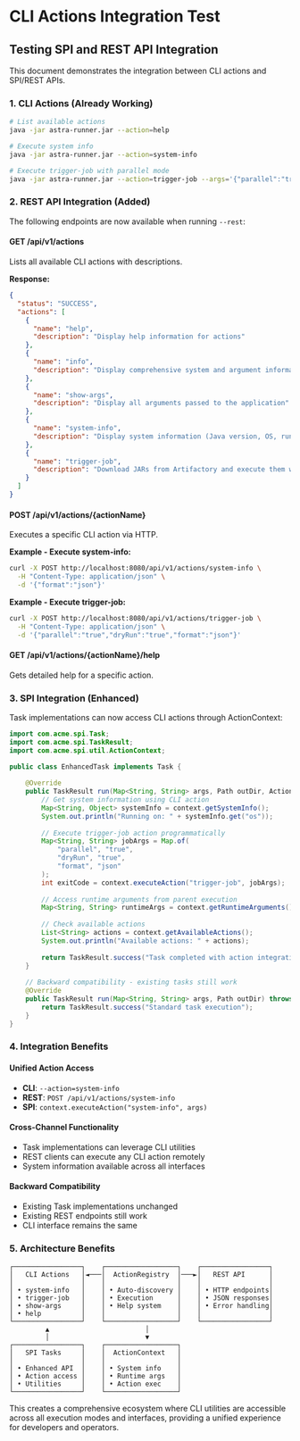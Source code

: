 # CLI Actions Integration Test

## Testing SPI and REST API Integration

This document demonstrates the integration between CLI actions and SPI/REST APIs.

### 1. CLI Actions (Already Working)

```bash
# List available actions
java -jar astra-runner.jar --action=help

# Execute system info
java -jar astra-runner.jar --action=system-info

# Execute trigger-job with parallel mode
java -jar astra-runner.jar --action=trigger-job --args='{"parallel":"true","dryRun":"true"}'
```

### 2. REST API Integration (Added)

The following endpoints are now available when running `--rest`:

#### GET /api/v1/actions
Lists all available CLI actions with descriptions.

**Response:**
```json
{
  "status": "SUCCESS",
  "actions": [
    {
      "name": "help",
      "description": "Display help information for actions"
    },
    {
      "name": "info", 
      "description": "Display comprehensive system and argument information"
    },
    {
      "name": "show-args",
      "description": "Display all arguments passed to the application"
    },
    {
      "name": "system-info",
      "description": "Display system information (Java version, OS, runtime arguments)"
    },
    {
      "name": "trigger-job",
      "description": "Download JARs from Artifactory and execute them with predefined parameters"
    }
  ]
}
```

#### POST /api/v1/actions/{actionName}
Executes a specific CLI action via HTTP.

**Example - Execute system-info:**
```bash
curl -X POST http://localhost:8080/api/v1/actions/system-info \
  -H "Content-Type: application/json" \
  -d '{"format":"json"}'
```

**Example - Execute trigger-job:**
```bash
curl -X POST http://localhost:8080/api/v1/actions/trigger-job \
  -H "Content-Type: application/json" \
  -d '{"parallel":"true","dryRun":"true","format":"json"}'
```

#### GET /api/v1/actions/{actionName}/help
Gets detailed help for a specific action.

### 3. SPI Integration (Enhanced)

Task implementations can now access CLI actions through ActionContext:

```java
import com.acme.spi.Task;
import com.acme.spi.TaskResult;
import com.acme.spi.util.ActionContext;

public class EnhancedTask implements Task {
    
    @Override
    public TaskResult run(Map<String, String> args, Path outDir, ActionContext context) throws Exception {
        // Get system information using CLI action
        Map<String, Object> systemInfo = context.getSystemInfo();
        System.out.println("Running on: " + systemInfo.get("os"));
        
        // Execute trigger-job action programmatically
        Map<String, String> jobArgs = Map.of(
            "parallel", "true",
            "dryRun", "true",
            "format", "json"
        );
        int exitCode = context.executeAction("trigger-job", jobArgs);
        
        // Access runtime arguments from parent execution
        Map<String, String> runtimeArgs = context.getRuntimeArguments();
        
        // Check available actions
        List<String> actions = context.getAvailableActions();
        System.out.println("Available actions: " + actions);
        
        return TaskResult.success("Task completed with action integration");
    }
    
    // Backward compatibility - existing tasks still work
    @Override
    public TaskResult run(Map<String, String> args, Path outDir) throws Exception {
        return TaskResult.success("Standard task execution");
    }
}
```

### 4. Integration Benefits

#### Unified Action Access
- **CLI**: `--action=system-info`
- **REST**: `POST /api/v1/actions/system-info`
- **SPI**: `context.executeAction("system-info", args)`

#### Cross-Channel Functionality
- Task implementations can leverage CLI utilities
- REST clients can execute any CLI action remotely
- System information available across all interfaces

#### Backward Compatibility
- Existing Task implementations unchanged
- Existing REST endpoints still work
- CLI interface remains the same

### 5. Architecture Benefits

```
┌─────────────────┐    ┌──────────────────┐    ┌─────────────────┐
│   CLI Actions   │◄───│  ActionRegistry  │───►│   REST API      │
│                 │    │                  │    │                 │
│ • system-info   │    │ • Auto-discovery │    │ • HTTP endpoints│
│ • trigger-job   │    │ • Execution      │    │ • JSON responses│
│ • show-args     │    │ • Help system    │    │ • Error handling│
│ • help          │    │                  │    │                 │
└─────────────────┘    └──────────────────┘    └─────────────────┘
         ▲                        │                        
         │                        ▼                        
┌─────────────────┐    ┌──────────────────┐               
│   SPI Tasks     │    │  ActionContext   │               
│                 │    │                  │               
│ • Enhanced API  │    │ • System info    │               
│ • Action access │    │ • Runtime args   │               
│ • Utilities     │    │ • Action exec    │               
└─────────────────┘    └──────────────────┘               
```

This creates a comprehensive ecosystem where CLI utilities are accessible across all execution modes and interfaces, providing a unified experience for developers and operators.